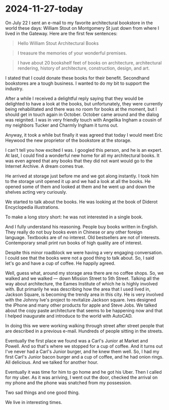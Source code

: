 # 2024-11-27-today

On July 22 I sent an e-mail to my favorite architectural bookstore in the world these days: William Stout on Montgomery St just down from where I lived in the Gateway. Here are the first few sentences:

>Hello William Stout Architectural Books

>I treasure the memories of your wonderful premises.

>I have about 20 bookshelf feet of books on architecture, architectural rendering, history of architecture, construction, design, and art.

I stated that I could donate these books for their benefit. Secondhand bookstores are a tough business. I wanted to do my bit to support the industry.

After a while I received a delightful reply saying that they would be delighted to have a look at the books, but unfortunately, they were currently being rehabilitated and there was no room for books at the moment, but I should get in touch again in October. October came around and the dialog was reignited. I was in very friendly touch with Angelika Ingham a cousin of my neighbors Tucker and Charmly Ingham it turns out.

Anyway, it took a while but finally it was agreed that today I would meet Eric Heywood the new proprietor of the bookstore at the storage.

I can't tell you how excited I was. I googled this person, and he is an expert. At last, I could find a wonderful new home for all my architectural books. It was even agreed that any books that they did not want would go to the Internet Archive. A dream comes true.

He arrived at storage just before me and we got along instantly. I took him to the storage unit opened it up and we had a look at all the books. He opened some of them and looked at them and he went up and down the shelves acting very curiously.

We started to talk about the books. He was looking at the book of Diderot Encyclopedia illustrations.

To make a long story short: he was not interested in a single book.

And I fully understand his reasoning. People buy books written in English. They really do not buy books even in Chinese or any other foreign language. Textbooks are of no interest. Old bestsellers are not of interests. Contemporary small print run books of high quality are of interest.

Despite this minor roadblock we were having a very engaging conversation. I could see that the books were not a good thing to talk about. So, I said let's go and have a cup of coffee. He happily agreed.

Well, guess what, around my storage area there are no coffee shops. So, we walked and we walked — down Mission Street to 5th Street. Talking all the way about architecture, the Eames Institute of which he is highly involved with. But primarily he was describing how the area that I used lived in, Jackson Square, is becoming the trendy area in this city. He is very involved with the Johnny Ive's project to revitalize Jackson square. Ives designed the iPhone and many other products for apple and Steve Jobs. We talked about the copy paste architecture that seems to be happening now and that I helped inaugurate and introduce to the world with AutoCAD.

In doing this we were working walking through street after street people that are described in a previous e-mail. Hundreds of people sitting in the streets.

Eventually the first place we found was a Carl's Junior at Market and Powell. And so that's where we stopped for a cup of coffee. And it turns out I've never had a Carl's Junior burger, and he knew them well. So, I had my first Carl's Junior bacon burger and a cup of coffee, and he had onion rings. All delicious. And we talked for another hour.

Eventually it was time for him to go home and he got his Uber. Then I called for my uber. As it was arriving, I went out the door, checked the arrival on my phone and the phone was snatched from my possession.

Two sad things and one good thing.

We live in interesting times.


